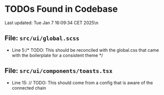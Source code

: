 # TODOs Found in Codebase
Last updated: Tue Jan  7 16:09:34 CET 2025\n
## File: `src/ui/global.scss`

- Line 5:/* TODO: This should be reconciled with the global.css that came with the boilerplate for a consistent theme */

## File: `src/ui/components/toasts.tsx`

- Line 15:          // TODO: This should come from a config that is aware of the connected chain

